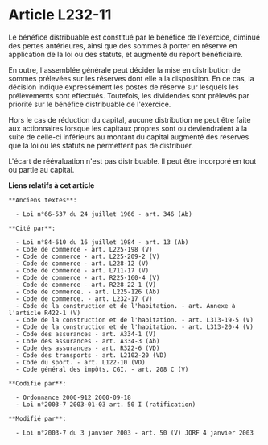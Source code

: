 # Article L232-11

Le bénéfice distribuable est constitué par le bénéfice de l'exercice, diminué des pertes antérieures, ainsi que des sommes à
porter en réserve en application de la loi ou des statuts, et augmenté du report bénéficiaire.

En outre, l'assemblée générale peut décider la mise en distribution de sommes prélevées sur les réserves dont elle a la
disposition. En ce cas, la décision indique expressément les postes de réserve sur lesquels les prélèvements sont effectués.
Toutefois, les dividendes sont prélevés par priorité sur le bénéfice distribuable de l'exercice.

Hors le cas de réduction du capital, aucune distribution ne peut être faite aux actionnaires lorsque les capitaux propres
sont ou deviendraient à la suite de celle-ci inférieurs au montant du capital augmenté des réserves que la loi ou les statuts
ne permettent pas de distribuer.

L'écart de réévaluation n'est pas distribuable. Il peut être incorporé en tout ou partie au capital.

**Liens relatifs à cet article**

	**Anciens textes**:

	  - Loi n°66-537 du 24 juillet 1966 - art. 346 (Ab)

	**Cité par**:

	  - Loi n°84-610 du 16 juillet 1984 - art. 13 (Ab)
	  - Code de commerce - art. L225-198 (V)
	  - Code de commerce - art. L225-209-2 (V)
	  - Code de commerce - art. L228-12 (V)
	  - Code de commerce - art. L711-17 (V)
	  - Code de commerce - art. R225-160-4 (V)
	  - Code de commerce - art. R228-22-1 (V)
	  - Code de commerce. - art. L225-126 (Ab)
	  - Code de commerce. - art. L232-17 (V)
	  - Code de la construction et de l'habitation. - art. Annexe à l'article R422-1 (V)
	  - Code de la construction et de l'habitation. - art. L313-19-5 (V)
	  - Code de la construction et de l'habitation. - art. L313-20-4 (V)
	  - Code des assurances - art. A334-1 (V)
	  - Code des assurances - art. A334-3 (Ab)
	  - Code des assurances - art. R322-6 (VD)
	  - Code des transports - art. L2102-20 (VD)
	  - Code du sport. - art. L122-10 (VD)
	  - Code général des impôts, CGI. - art. 208 C (V)

	**Codifié par**:

	  - Ordonnance 2000-912 2000-09-18
	  - Loi n°2003-7 2003-01-03 art. 50 I (ratification)

	**Modifié par**:

	  - Loi n°2003-7 du 3 janvier 2003 - art. 50 (V) JORF 4 janvier 2003
